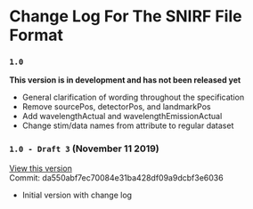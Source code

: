 # Change Log For The SNIRF File Format


### `1.0`

**This version is in development and has not been released yet**

* General clarification of wording throughout the specification
* Remove sourcePos, detectorPos, and landmarkPos
* Add wavelengthActual and wavelengthEmissionActual
* Change stim/data names from attribute to regular dataset


### `1.0 - Draft 3` (November 11 2019)

[View this version](https://github.com/fNIRS/snirf/tree/da550abf7ec70084e31ba428df09a9dcbf3e6036)  
Commit: da550abf7ec70084e31ba428df09a9dcbf3e6036


* Initial version with change log
